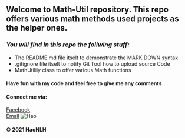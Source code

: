 ## Welcome to Math-Util repository. This repo offers various math methods used projects as the helper ones.

### _You will find in this repo the follwing stuff:_
* The README.md file itselt to demonstrate the MARK DOWN syntax
* .gitignore file itselt to notify Git Tool how to upload source Code
* MathUtilily class to offer various Math functions

#### Have fun with my code and feel free to give me any comments

#### Connect me via:
[Facebook](http://facebook.com/hao.nguyenle.395)         
[Email](mailto://hoaihaopro@gmail.com)
![Hao](Desktop\48059062_1180139578809477_8935538919408140288_o.jpg)

#### © 2021 HaoNLH